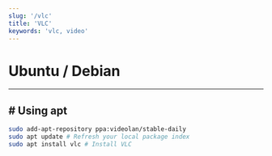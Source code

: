 ```yaml
---
slug: '/vlc'
title: 'VLC'
keywords: 'vlc, video'
---
```


# Ubuntu / Debian

---

## # Using apt

```bash
sudo add-apt-repository ppa:videolan/stable-daily
sudo apt update # Refresh your local package index
sudo apt install vlc # Install VLC
```
